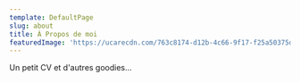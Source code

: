 ```yaml
---
template: DefaultPage
slug: about
title: À Propos de moi
featuredImage: 'https://ucarecdn.com/763c8174-d12b-4c66-9f17-f25a50375dbe/'
---
```

Un petit CV et d'autres goodies...
